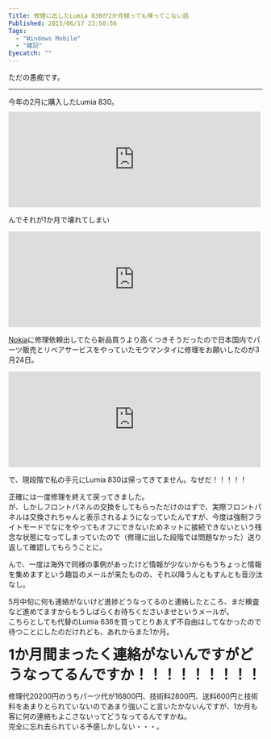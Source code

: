 ```yaml
---
Title: 修理に出したLumia 830が2か月経っても帰ってこない話
Published: 2015/06/17 23:50:56
Tags:
  - "Windows Mobile"
  - "雑記"
Eyecatch: ""
---
```

<p>ただの愚痴です。</p>

***

<p>今年の2月に購入したLumia 830。<br/>
<iframe src="http://blog.thty.net/embed/2015/02/19/005930" title="Lumia 830 着弾 - Pandora Pocket" class="embed-card embed-blogcard" scrolling="no" frameborder="0" style="display: block; width: 100%; height: 190px; max-width: 500px; margin: 10px 0px;"><a href="http://blog.thty.net/entry/2015/02/19/005930">Lumia 830 着弾 - Pandora Pocket</a></iframe></p>

<p>んでそれが1か月で壊れてしまい</p>

<p><iframe src="http://blog.thty.net/embed/2015/03/22/004132" title="Lumia 830がお釈迦になりまして - Pandora Pocket" class="embed-card embed-blogcard" scrolling="no" frameborder="0" style="display: block; width: 100%; height: 190px; max-width: 500px; margin: 10px 0px;"><a href="http://blog.thty.net/entry/2015/03/22/004132">Lumia 830がお釈迦になりまして - Pandora Pocket</a></iframe></p>

<p><a class="keyword" href="http://d.hatena.ne.jp/keyword/Nokia">Nokia</a>に修理依頼出してたら新品買うより高くつきそうだったので日本国内でパーツ販売とリペアサービスをやっていたモウマンタイに修理をお願いしたのが3月24日。</p>

<p><iframe src="http://blog.thty.net/embed/2015/03/24/233307" title="MOUMANTAIから修理見積もりが来ました - Pandora Pocket" class="embed-card embed-blogcard" scrolling="no" frameborder="0" style="display: block; width: 100%; height: 190px; max-width: 500px; margin: 10px 0px;"><a href="http://blog.thty.net/entry/2015/03/24/233307">MOUMANTAIから修理見積もりが来ました - Pandora Pocket</a></iframe></p>

<p>で、現段階で私の手元にLumia 830は帰ってきてません。なぜだ！！！！！</p>

<p>正確には一度修理を終えて戻ってきました。<br/>
が、しかしフロントパネルの交換をしてもらっただけのはずで、実際フロントパネルは交換されちゃんと表示されるようになっていたんですが、今度は強制フライトモードでなにをやってもオフにできないためネットに接続できないという残念な状態になってしまっていたので（修理に出した段階では問題なかった）送り返して確認してもらうことに。</p>

<p>んで、一度は海外で同様の事例があったけど情報が少ないからもうちょっと情報を集めますという趣旨のメールが来たものの、それ以降うんともすんとも音沙汰なし。</p>

<p>5月中旬に何も連絡がないけど進捗どうなってるのと連絡したところ、まだ検査など進めてますからもうしばらくお待ちくださいませというメールが。<br/>
こちらとしても代替のLumia 636を買ってとりあえず不自由はしてなかったので待つことにしたのだけれども、あれからまた1か月。</p>

<p><span style="font-size: 200%"><b>1か月間まったく連絡がないんですがどうなってるんですか！！！！！！！！！</b></span></p>

<p>修理代20200円のうちパーツ代が16800円、技術料2800円、送料600円と技術料をあまりとられていないのであまり強いこと言いたかないんですが、1か月も客に何の連絡もよこさないってどうなってるんですかね。<br/>
完全に忘れ去られている予感しかしない・・・。</p>
